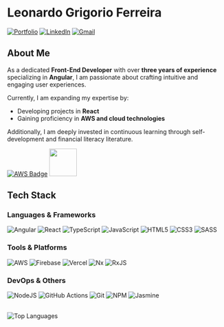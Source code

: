 # Leonardo Grigorio Ferreira

[![Portfolio](https://img.shields.io/badge/Portfolio-green?style=flat)](https://portfolio-leogrigs-projects.vercel.app) [![LinkedIn](https://img.shields.io/badge/LinkedIn-%230077B5.svg?logo=linkedin&logoColor=white)](https://www.linkedin.com/in/leonardo-grigorio-ferreira/) [![Gmail](https://img.shields.io/badge/Gmail-D14836?logo=gmail&logoColor=white)](mailto:leo.grigorio16@gmail.com)

## About Me
As a dedicated **Front-End Developer** with over **three years of experience** specializing in **Angular**, I am passionate about crafting intuitive and engaging user experiences. 

Currently, I am expanding my expertise by:
- Developing projects in **React**
- Gaining proficiency in **AWS and cloud technologies**

Additionally, I am deeply invested in continuous learning through self-development and financial literacy literature.

[![AWS Badge](https://miro.medium.com/v2/resize:fit:64/0*P7dmdm5OCZaMEPOG)](https://www.credly.com/badges/08549e01-a715-4af4-9188-2f7cb18cf207)
<a href="https://www.scrumstudy.com/certification/verify?type=SFC&number=964820">
  <img src="https://www.scrumstudy.com/Scrum-Images/brand-logo/badge-SFC.png" width="64" />
</a>

## Tech Stack

### Languages & Frameworks
![Angular](https://img.shields.io/badge/angular-%23DD0031.svg?style=flat&logo=angular&logoColor=white) ![React](https://img.shields.io/badge/react-%2320232a.svg?style=flat&logo=react&logoColor=%2361DAFB) ![TypeScript](https://img.shields.io/badge/typescript-%23007ACC.svg?style=flat&logo=typescript&logoColor=white) ![JavaScript](https://img.shields.io/badge/javascript-%23323330.svg?style=flat&logo=javascript&logoColor=%23F7DF1E) ![HTML5](https://img.shields.io/badge/html5-%23E34F26.svg?style=flat&logo=html5&logoColor=white) ![CSS3](https://img.shields.io/badge/css3-%231572B6.svg?style=flat&logo=css3&logoColor=white) ![SASS](https://img.shields.io/badge/SASS-hotpink.svg?style=flat&logo=SASS&logoColor=white) 

### Tools & Platforms
![AWS](https://img.shields.io/badge/AWS-%23FF9900.svg?style=flat&logo=amazon-aws&logoColor=white) ![Firebase](https://img.shields.io/badge/firebase-%23039BE5.svg?style=flat&logo=firebase) ![Vercel](https://img.shields.io/badge/vercel-%23000000.svg?style=flat&logo=vercel&logoColor=white) ![Nx](https://img.shields.io/badge/nx-143055?style=flat&logo=nx&logoColor=white) ![RxJS](https://img.shields.io/badge/rxjs-%23B7178C.svg?style=flat&logo=reactivex&logoColor=white) 

### DevOps & Others
![NodeJS](https://img.shields.io/badge/node.js-6DA55F?style=flat&logo=node.js&logoColor=white) ![GitHub Actions](https://img.shields.io/badge/github%20actions-%232671E5.svg?style=flat&logo=githubactions&logoColor=white) ![Git](https://img.shields.io/badge/git-%23F05033.svg?style=flat&logo=git&logoColor=white) ![NPM](https://img.shields.io/badge/NPM-%23CB3837.svg?style=flat&logo=npm&logoColor=white) ![Jasmine](https://img.shields.io/badge/jasmine-%238A4182.svg?style=flat&logo=jasmine&logoColor=white)

</br>![Top Languages](https://github-readme-stats.vercel.app/api/top-langs/?username=leogrigs&theme=neon&hide_border=true&include_all_commits=false&count_private=false&layout=compact)
